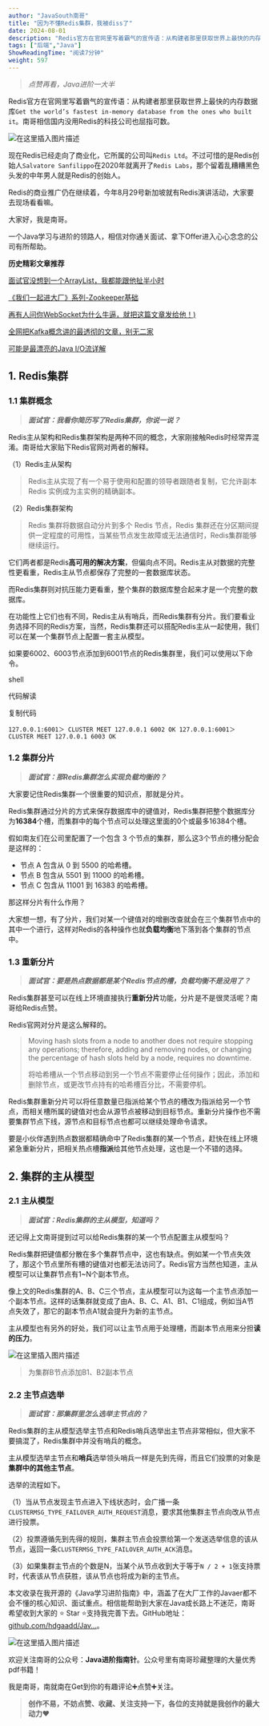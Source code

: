 ```yaml
---
author: "JavaSouth南哥"
title: "因为不懂Redis集群，我被diss了"
date: 2024-08-01
description: "Redis官方在官网里写着霸气的宣传语：从构建者那里获取世界上最快的内存数据库Gettheworld’sfastestin-memorydatabasefromtheoneswho"
tags: ["后端","Java"]
ShowReadingTime: "阅读7分钟"
weight: 597
---
```

> _点赞再看，Java进阶一大半_

Redis官方在官网里写着霸气的宣传语：从构建者那里获取世界上最快的内存数据库`Get the world’s fastest in-memory database from the ones who built it`。南哥相信国内没用Redis的科技公司也屈指可数。

![在这里插入图片描述](https://p9-xtjj-sign.byteimg.com/tos-cn-i-73owjymdk6/fb2462e227194781ac30182288c8852a~tplv-73owjymdk6-jj-mark-v1:0:0:0:0:5o6Y6YeR5oqA5pyv56S-5Yy6IEAgSmF2YVNvdXRo5Y2X5ZOl:q75.awebp?rk3s=f64ab15b&x-expires=1727426769&x-signature=YpyCtQXk9WIwkydx8RfP9sr993s%3D)

现在Redis已经走向了商业化，它所属的公司叫`Redis Ltd`。不过可惜的是Redis创始人`Salvatore Sanfilippo`在2020年就离开了`Redis Labs`，那个留着乱糟糟黑色头发的中年男人就是Redis的创始人。

Redis的商业推广仍在继续着，今年8月29号新加坡就有Redis演讲活动，大家要去现场看看嘛。

大家好，我是南哥。

一个Java学习与进阶的领路人，相信对你通关面试、拿下Offer进入心心念念的公司有所帮助。

**历史精彩文章推荐**

[面试官没想到一个ArrayList，我都能跟他扯半小时](https://juejin.cn/post/7396934542958739467 "https://juejin.cn/post/7396934542958739467")

[《我们一起进大厂》系列-Zookeeper基础](https://juejin.cn/post/7395127149912227859 "https://juejin.cn/post/7395127149912227859")

[再有人问你WebSocket为什么牛逼，就把这篇文章发给他！)](https://juejin.cn/post/7388025457821810698 "https://juejin.cn/post/7388025457821810698")

[全网把Kafka概念讲的最透彻的文章，别无二家](https://juejin.cn/post/7386967785091514387 "https://juejin.cn/post/7386967785091514387")

[可能是最漂亮的Java I/O流详解](https://juejin.cn/post/7391699600761274394 "https://juejin.cn/post/7391699600761274394")

1\. Redis集群
-----------

### 1.1 集群概念

> _**面试官：我看你简历写了Redis集群，你说一说？**_

Redis主从架构和Redis集群架构是两种不同的概念，大家刚接触Redis时经常弄混淆。南哥给大家贴下Redis官网对两者的解释。

（1）Redis主从架构

> Redis主从实现了有一个易于使用和配置的领导者跟随者复制，它允许副本 Redis 实例成为主实例的精确副本。

（2）Redis集群架构

> Redis 集群将数据自动分片到多个 Redis 节点，Redis 集群还在分区期间提供一定程度的可用性，当某些节点发生故障或无法通信时，Redis集群能够继续运行。

它们两者都是Redis**高可用的解决方案**，但偏向点不同。Redis主从对数据的完整性更看重，Redis主从节点都保存了完整的一套数据库状态。

而Redis集群则对抗压能力更看重，整个集群的数据库整合起来才是一个完整的数据库。

在功能性上它们也有不同，Redis主从有哨兵，而Redis集群有分片。我们要看业务选择不同的Redis方案，当然，Redis集群还可以搭配Redis主从一起使用，我们可以在某一个集群节点上配置一套主从模型。

如果要6002、6003节点添加到6001节点的Redis集群里，我们可以使用以下命令。

shell

 代码解读

复制代码

`127.0.0.1:6001＞ CLUSTER MEET 127.0.0.1 6002 OK 127.0.0.1:6001＞ CLUSTER MEET 127.0.0.1 6003 OK`

### 1.2 集群分片

> _**面试官：那Redis集群怎么实现负载均衡的？**_

大家要记住Redis集群一个很重要的知识点，那就是分片。

Redis集群通过分片的方式来保存数据库中的键值对，Redis集群把整个数据库分为**16384**个槽，而集群中的每个节点可以处理这里面的0个或最多16384个槽。

假如南友们在公司里配置了一个包含 3 个节点的集群，那么这3个节点的槽分配会是这样的：

*   节点 A 包含从 0 到 5500 的哈希槽。
*   节点 B 包含从 5501 到 11000 的哈希槽。
*   节点 C 包含从 11001 到 16383 的哈希槽。

那这样分片有什么作用？

大家想一想，有了分片，我们对某一个键值对的增删改查就会在三个集群节点中的其中一个进行，这样对Redis的各种操作也就**负载均衡**地下落到各个集群的节点中。

### 1.3 重新分片

> _**面试官：要是热点数据都是某个Redis节点的槽，负载均衡不是没用了？**_

Redis集群甚至可以在线上环境直接执行**重新分片**功能，分片是不是很灵活呢？南哥给Redis点赞。

Redis官网对分片是这么解释的。

> Moving hash slots from a node to another does not require stopping any operations; therefore, adding and removing nodes, or changing the percentage of hash slots held by a node, requires no downtime.
> 
> 将哈希槽从一个节点移动到另一个节点不需要停止任何操作；因此，添加和删除节点，或更改节点持有的哈希槽百分比，不需要停机。

Redis集群重新分片可以将任意数量已指派给某个节点的槽改为指派给另一个节点，而相关槽所属的键值对也会从源节点被移动到目标节点。重新分片操作也不需要集群节点下线，源节点和目标节点也都可以继续处理命令请求。

要是小伙伴遇到热点数据都精确命中了Redis集群的某一个节点，赶快在线上环境紧急重新分片，把相关热点槽**指派**给其他节点处理，这也是一个不错的选择。

2\. 集群的主从模型
-----------

### 2.1 主从模型

> _**面试官：Redis集群的主从模型，知道吗？**_

还记得上文南哥提到过可以给Redis集群的某一个节点配置主从模型吗？

Redis集群把键值都分散在多个集群节点中，这也有缺点。例如某一个节点失效了，那这个节点里所有槽的键值对也都无法访问了。Redis官方当然也知道，主从模型可以让集群节点有1~N个副本节点。

像上文的Redis集群的A、B、C三个节点，主从模型可以为这每一个主节点添加一个副本节点。这样的话集群就变成了由A、B、C、A1、B1、C1组成，例如当A节点失效了，那它的副本节点A1就会提升为新的主节点。

主从模型也有另外的好处，我们可以让主节点用于处理槽，而副本节点用来分担**读的压力**。

![在这里插入图片描述](https://p9-xtjj-sign.byteimg.com/tos-cn-i-73owjymdk6/274fc718f44c432881bfae6e5e79548d~tplv-73owjymdk6-jj-mark-v1:0:0:0:0:5o6Y6YeR5oqA5pyv56S-5Yy6IEAgSmF2YVNvdXRo5Y2X5ZOl:q75.awebp?rk3s=f64ab15b&x-expires=1727426769&x-signature=b7NB7sdKK754BDEqOvqehzb9h7o%3D)

> 为集群B节点添加B1、B2副本节点

### 2.2 主节点选举

> _**面试官：那集群里怎么选举主节点的？**_

Redis集群的主从模型选举主节点和Redis哨兵选举出主节点非常相似，但大家不要搞混了，Redis集群中并没有哨兵的概念。

主从模型选举主节点和**哨兵**选举领头哨兵一样是先到先得，而且它们投票的对象是**集群中的其他主节点**。

选举的流程如下。

（1）当从节点发现主节点进入下线状态时，会广播一条`CLUSTERMSG_TYPE_FAILOVER_AUTH_REQUEST`消息，要求其他集群主节点向改从节点进行投票。

（2）投票遵循先到先得的规则，集群主节点会投票给第一个发送选举信息的该从节点，返回一条`CLUSTERMSG_TYPE_FAILOVER_AUTH_ACK`消息。

（3）如果集群主节点的个数是N，当某个从节点收到大于等于`N / 2 + 1`张支持票时，代表该从节点获胜，该从节点也将成为新的主节点。

本文收录在我开源的《Java学习进阶指南》中，涵盖了在大厂工作的Javaer都不会不懂的核心知识、面试重点。相信能帮助到大家在Java成长路上不迷茫，南哥希望收到大家的 ⭐ Star ⭐支持我完善下去。GitHub地址：[github.com/hdgaadd/Jav…](https://link.juejin.cn?target=https%3A%2F%2Fgithub.com%2Fhdgaadd%2FJavaProGuide "https://github.com/hdgaadd/JavaProGuide")。

![在这里插入图片描述](https://p9-xtjj-sign.byteimg.com/tos-cn-i-73owjymdk6/0d8f2f253dea4670a394c13a2e64b135~tplv-73owjymdk6-jj-mark-v1:0:0:0:0:5o6Y6YeR5oqA5pyv56S-5Yy6IEAgSmF2YVNvdXRo5Y2X5ZOl:q75.awebp?rk3s=f64ab15b&x-expires=1727426769&x-signature=1ePUFP18lVzYHUsZjyQsdY%2BxYHs%3D)

欢迎关注南哥的公众号：**Java进阶指南针**。公众号里有南哥珍藏整理的大量优秀pdf书籍！

我是南哥，南就南在Get到你的有趣评论➕点赞➕关注。

> **创作不易，不妨点赞、收藏、关注支持一下，各位的支持就是我创作的最大动力**❤️